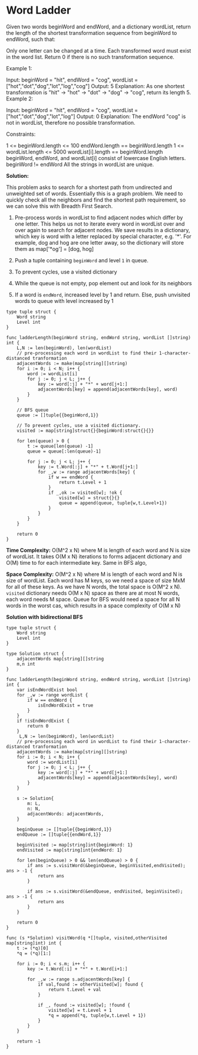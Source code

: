# Word Ladder
Given two words beginWord and endWord, and a dictionary wordList, return the length of the shortest transformation sequence from beginWord to endWord, such that:

Only one letter can be changed at a time.
Each transformed word must exist in the word list.
Return 0 if there is no such transformation sequence.

 

Example 1:

Input: beginWord = "hit", endWord = "cog", wordList = ["hot","dot","dog","lot","log","cog"]
Output: 5
Explanation: As one shortest transformation is "hit" -> "hot" -> "dot" -> "dog" -> "cog", return its length 5.
Example 2:

Input: beginWord = "hit", endWord = "cog", wordList = ["hot","dot","dog","lot","log"]
Output: 0
Explanation: The endWord "cog" is not in wordList, therefore no possible transformation.
 

Constraints:

1 <= beginWord.length <= 100
endWord.length == beginWord.length
1 <= wordList.length <= 5000
wordList[i].length == beginWord.length
beginWord, endWord, and wordList[i] consist of lowercase English letters.
beginWord != endWord
All the strings in wordList are unique.

**Solution:**

This problem asks to search for a shortest path from undirected and unweighted set of words. Essentially this is a graph problem. We need to quickly check all the neighbors and find the shortest path requirement, so we can solve this with Breadth First Search. 

1. Pre-process words in wordList to find adjacent nodes which differ by one letter. This helps us not to iterate every word in wordList over and over again to search for adjacent nodes. We save results in a dictionary, which key is word with a letter replaced by special character, e.g. '*'. For example,  dog and hog are one letter away, so the dictionary will store them as map['*og'] = [dog, hog]

1. Push a tuple containing `beginWord` and level `1` in queue. 

1. To prevent cycles, use a visited dictionary

1. While the queue is not empty, pop element out and look for its neighbors

1. If a word is `endWord`, increased level by 1 and return. Else, push unvisited words to queue with level increased by 1


```
type tuple struct {
    Word string
    Level int
}

func ladderLength(beginWord string, endWord string, wordList []string) int {
    L,N := len(beginWord), len(wordList)
    // pre-processing each word in wordList to find their 1-character-distanced tranformation
    adjacentWords := make(map[string][]string) 
    for i := 0; i < N; i++ {
        word := wordList[i]
        for j := 0; j < L; j++ {
            key := word[:j] + "*" + word[j+1:]
            adjacentWords[key] = append(adjacentWords[key], word)
        }
    }
    
    // BFS queue 
    queue := []tuple{{beginWord,1}}

    // To prevent cycles, use a visited dictionary.
    visited := map[string]struct{}{beginWord:struct{}{}}

    for len(queue) > 0 {
        t := queue[len(queue) -1]
        queue = queue[:len(queue)-1]
        
        for j := 0; j < L; j++ {
            key := t.Word[:j] + "*" + t.Word[j+1:]
            for _,w := range adjacentWords[key] {
                if w == endWord {
                    return t.Level + 1
                }
                if _,ok := visited[w]; !ok {
                    visited[w] = struct{}{}
                    queue = append(queue, tuple{w,t.Level+1})
                }    
            }
        }
    }
    
    return 0
}
```

**Time Complexity:** O(M^2 x N) where M is length of each word and N is size of wordList. It takes O(M x N) iterations to forms adjacent dictionary and O(M) time to  for each intermediate key. Same in BFS algo,

**Space Complexity:** O(M^2 x N) where M is length of each word and N is size of wordList. Each word has M keys, so we need a space of size MxM for all of these keys. As we have N words, the total space is O(M^2 x N). `visited` dictionary needs O(M x N) space as there are at most N words, each word needs M space. Queue for BFS would need a space for all N words in the worst cas, which results in a space complexity of O(M x N)

**Solution with bidirectional BFS**

```
type tuple struct {
    Word string
    Level int
}

type Solution struct {
    adjacentWords map[string][]string
    m,n int
}

func ladderLength(beginWord string, endWord string, wordList []string) int {
    var isEndWordExist bool
    for _,w := range wordList {
        if w == endWord {
            isEndWordExist = true
        }
    }
    if !isEndWordExist {
        return 0
    }
     L,N := len(beginWord), len(wordList)
    // pre-processing each word in wordList to find their 1-character-distanced tranformation
    adjacentWords := make(map[string][]string) 
    for i := 0; i < N; i++ {
        word := wordList[i]
        for j := 0; j < L; j++ {
            key := word[:j] + "*" + word[j+1:]
            adjacentWords[key] = append(adjacentWords[key], word)
        }
    }
    
    s := Solution{
        m: L,
        n: N,
        adjacentWords: adjacentWords,
    }
    
    beginQueue := []tuple{{beginWord,1}}
    endQueue := []tuple{{endWord,1}}
    
    beginVisited := map[string]int{beginWord: 1}
    endVisited := map[string]int{endWord: 1}
    
    for len(beginQueue) > 0 && len(endQueue) > 0 {
        if ans := s.visitWord(&beginQueue, beginVisited,endVisited); ans > -1 {
            return ans
        }
        
        if ans := s.visitWord(&endQueue, endVisited, beginVisited); ans > -1 {
            return ans
        }
    }
    
    return 0
}

func (s *Solution) visitWord(q *[]tuple, visited,otherVisited map[string]int) int {
    t := (*q)[0]
    *q = (*q)[1:]
    
    for i := 0; i < s.m; i++ {
        key := t.Word[:i] + "*" + t.Word[i+1:]
        
        for _,w := range s.adjacentWords[key] {
            if val,found := otherVisited[w]; found {
                return t.Level + val
            }
            
            if _, found := visited[w]; !found {
                visited[w] = t.Level + 1
                *q = append(*q, tuple{w,t.Level + 1})
            }
        }
    }
    
    return -1 
}
```